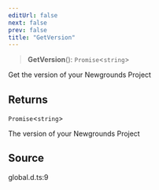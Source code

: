 ```yaml
---
editUrl: false
next: false
prev: false
title: "GetVersion"
---
```


> **GetVersion**(): `Promise`\<`string`\>

Get the version of your Newgrounds Project

## Returns

`Promise`\<`string`\>

The version of your Newgrounds Project

## Source

global.d.ts:9
